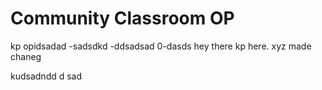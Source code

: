 # Community Classroom OP
kp opidsadad
-sadsdkd
-ddsadsad
0-dasds
hey there kp here.
xyz made chaneg


kudsadndd
d
sad

